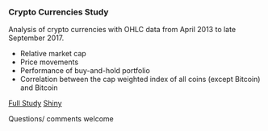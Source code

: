 ### Crypto Currencies Study

Analysis of crypto currencies with OHLC data from April 2013 to late September 2017.
- Relative market cap
- Price movements
- Performance of buy-and-hold portfolio
- Correlation between the cap weighted index of all coins (except Bitcoin) and Bitcoin

[Full Study](http://rpubs.com/Spugnam/316992) 
[Shiny](https://spugnam.shinyapps.io/shinyDBCrypto/)

Questions/ comments welcome

